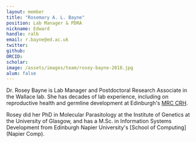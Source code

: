 ```yaml
---
layout: member
title: "Rosemary A. L. Bayne"
position: Lab Manager & PDRA
nickname: Edward
handle: ralb
email: r.bayne@ed.ac.uk
twitter: 
github: 
ORCID: 
scholar: 
image: /assets/images/team/rosey-bayne-2018.jpg
alum: false
---
```


Dr. Rosey Bayne is Lab Manager and Postdoctoral Research Associate in the Wallace lab. She has decades of lab experience, including on reproductive health and germline development at Edinburgh's [MRC CRH].

Rosey did her PhD in Molecular Parasitology at the Institute of Genetics at the University of Glasgow, and has a M.Sc. in Information Systems Development from Edinburgh Napier University's [School of Computing](Napier Comp).

[MRC CRH]: https://www.ed.ac.uk/centre-reproductive-health
[Napier Comp]: https://www.napier.ac.uk/about-us/our-schools/school-of-computing

 


